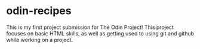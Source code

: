 # odin-recipes

This is my first project submission for The Odin Project!
This project focuses on basic HTML skills, as well as getting used to using git and github while working on a project.